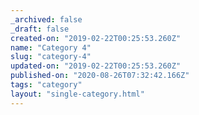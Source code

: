 ```yaml
---
_archived: false
_draft: false
created-on: "2019-02-22T00:25:53.260Z"
name: "Category 4"
slug: "category-4"
updated-on: "2019-02-22T00:25:53.260Z"
published-on: "2020-08-26T07:32:42.166Z"
tags: "category"
layout: "single-category.html"
---
```



